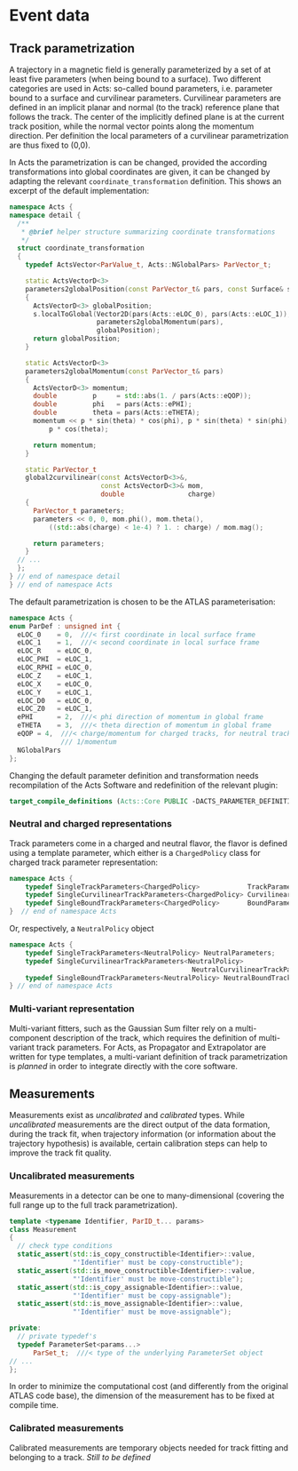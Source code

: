 # Event data

## Track parametrization

A trajectory in a magnetic field is generally parameterized by a set of at least
five parameters (when being bound to a surface). Two different categories are
used in Acts: so-called bound parameters, i.e. parameter bound to a surface and
curvilinear parameters. Curvilinear parameters are defined in an implicit planar
and normal (to the track) reference plane that follows the track. The center of
the implicitly defined plane is at the current track position, while the normal
vector points along the momentum direction. Per definition the local parameters
of a curvilinear parametrization are thus fixed to (0,0).

In Acts the parametrization is can be changed, provided the according
transformations into global coordinates are given, it can be changed by adapting
the relevant `coordinate_transformation` definition. This shows an excerpt of
the default implementation:

```cpp
namespace Acts {
namespace detail {
  /**
   * @brief helper structure summarizing coordinate transformations
   */
  struct coordinate_transformation
  {
    typedef ActsVector<ParValue_t, Acts::NGlobalPars> ParVector_t;

    static ActsVectorD<3>
    parameters2globalPosition(const ParVector_t& pars, const Surface& s)
    {
      ActsVectorD<3> globalPosition;
      s.localToGlobal(Vector2D(pars(Acts::eLOC_0), pars(Acts::eLOC_1)),
                      parameters2globalMomentum(pars),
                      globalPosition);
      return globalPosition;
    }

    static ActsVectorD<3>
    parameters2globalMomentum(const ParVector_t& pars)
    {
      ActsVectorD<3> momentum;
      double         p     = std::abs(1. / pars(Acts::eQOP));
      double         phi   = pars(Acts::ePHI);
      double         theta = pars(Acts::eTHETA);
      momentum << p * sin(theta) * cos(phi), p * sin(theta) * sin(phi),
          p * cos(theta);

      return momentum;
    }

    static ParVector_t
    global2curvilinear(const ActsVectorD<3>&,
                       const ActsVectorD<3>& mom,
                       double                charge)
    {
      ParVector_t parameters;
      parameters << 0, 0, mom.phi(), mom.theta(),
          ((std::abs(charge) < 1e-4) ? 1. : charge) / mom.mag();

      return parameters;
    }
  // ...
  };
} // end of namespace detail
} // end of namespace Acts
```

The default parametrization is chosen to be the ATLAS parameterisation:

```cpp
namespace Acts {
enum ParDef : unsigned int {
  eLOC_0    = 0,  ///< first coordinate in local surface frame
  eLOC_1    = 1,  ///< second coordinate in local surface frame
  eLOC_R    = eLOC_0,
  eLOC_PHI  = eLOC_1,
  eLOC_RPHI = eLOC_0,
  eLOC_Z    = eLOC_1,
  eLOC_X    = eLOC_0,
  eLOC_Y    = eLOC_1,
  eLOC_D0   = eLOC_0,
  eLOC_Z0   = eLOC_1,
  ePHI      = 2,  ///< phi direction of momentum in global frame
  eTHETA    = 3,  ///< theta direction of momentum in global frame
  eQOP = 4,  ///< charge/momentum for charged tracks, for neutral tracks it is
             /// 1/momentum
  NGlobalPars
};
```

Changing the default parameter definition and transformation needs recompilation
of the Acts Software and redefinition of the relevant plugin:
 
```cmake
target_compile_definitions (Acts::Core PUBLIC -DACTS_PARAMETER_DEFINITIONS_PLUGIN="${ACTS_PARAMETER_DEFINITIONS_PLUGIN}")
```

### Neutral and charged representations

Track parameters come in a charged and neutral flavor, the flavor is defined using a template parameter,
which either is a `ChargedPolicy` class for charged track parameter representation:

```cpp
namespace Acts {
    typedef SingleTrackParameters<ChargedPolicy>            TrackParameters;
    typedef SingleCurvilinearTrackParameters<ChargedPolicy> CurvilinearParameters;
    typedef SingleBoundTrackParameters<ChargedPolicy>       BoundParameters;
}  // end of namespace Acts
```

Or, respectively, a `NeutralPolicy` object

```cpp
namespace Acts {
    typedef SingleTrackParameters<NeutralPolicy> NeutralParameters;
    typedef SingleCurvilinearTrackParameters<NeutralPolicy>
                                              NeutralCurvilinearTrackParameters;
    typedef SingleBoundTrackParameters<NeutralPolicy> NeutralBoundTrackParameters;
} // end of namespace Acts  
```

### Multi-variant representation

Multi-variant fitters, such as the Gaussian Sum filter rely on a multi-component
description of the track, which requires the definition of multi-variant track
parameters. For Acts, as Propagator and Extrapolator are written for type
templates, a multi-variant definition of track parametrization is *planned* in
order to integrate directly with the core software.

## Measurements

Measurements exist as *uncalibrated* and *calibrated* types. While
*uncalibrated* measurements are the direct output of the data formation, during
the track fit, when trajectory information (or information about the trajectory
hypothesis) is available, certain calibration steps can help to improve the
track fit quality.

### Uncalibrated measurements

Measurements in a detector can be one to many-dimensional (covering the full
range up to the full track parametrization).

```cpp
template <typename Identifier, ParID_t... params>
class Measurement
{
  // check type conditions
  static_assert(std::is_copy_constructible<Identifier>::value,
                "'Identifier' must be copy-constructible");
  static_assert(std::is_move_constructible<Identifier>::value,
                "'Identifier' must be move-constructible");
  static_assert(std::is_copy_assignable<Identifier>::value,
                "'Identifier' must be copy-assignable");
  static_assert(std::is_move_assignable<Identifier>::value,
                "'Identifier' must be move-assignable");

private:
  // private typedef's
  typedef ParameterSet<params...>
      ParSet_t;  ///< type of the underlying ParameterSet object
// ...
};
```
          
In order to minimize the computational cost (and differently from the original
ATLAS code base), the dimension of the measurement has to be fixed at compile
time.          

### Calibrated measurements

Calibrated measurements are temporary objects needed for track fitting and
belonging to a track. *Still to be defined*
